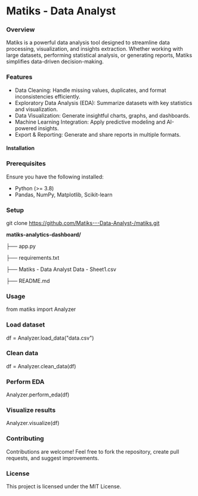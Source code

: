 # Matiks - Data Analyst

### Overview
Matiks is a powerful data analysis tool designed to streamline data processing, visualization, and insights extraction. Whether working with large datasets, performing statistical analysis, or generating reports, Matiks simplifies data-driven decision-making.

### Features
- Data Cleaning: Handle missing values, duplicates, and format inconsistencies efficiently.
- Exploratory Data Analysis (EDA): Summarize datasets with key statistics and visualization.
- Data Visualization: Generate insightful charts, graphs, and dashboards.
- Machine Learning Integration: Apply predictive modeling and AI-powered insights.
- Export & Reporting: Generate and share reports in multiple formats.
  
#### Installation

### Prerequisites
Ensure you have the following installed:
- Python (>= 3.8)
- Pandas, NumPy, Matplotlib, Scikit-learn
  
### Setup

git clone https://github.com/Matiks---Data-Analyst-/matiks.git

**matiks-analytics-dashboard/**

├── app.py

├── requirements.txt

├── Matiks - Data Analyst Data - Sheet1.csv

├── README.md

### Usage

from matiks import Analyzer

### Load dataset

df = Analyzer.load_data("data.csv")

###  Clean data

df = Analyzer.clean_data(df)

### Perform EDA

Analyzer.perform_eda(df)

### Visualize results

Analyzer.visualize(df)

### Contributing

Contributions are welcome! Feel free to fork the repository, create pull requests, and suggest improvements.

### License

This project is licensed under the MIT License.
